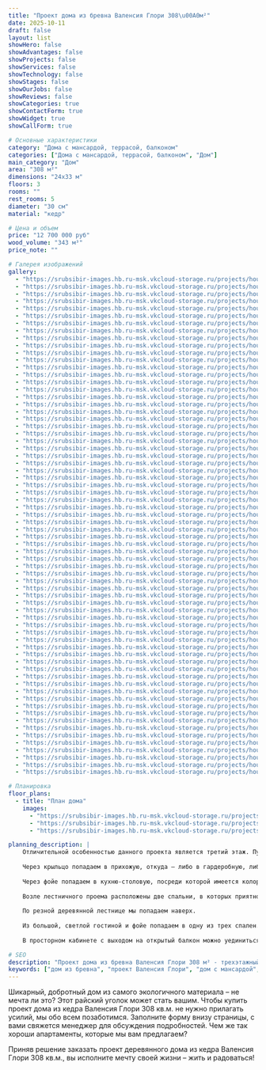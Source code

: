 ```yaml
---
title: "Проект дома из бревна Валенсия Глори 308\u00A0м²"
date: 2025-10-11
draft: false
layout: list
showHero: false
showAdvantages: false
showProjects: false
showServices: false
showTechnology: false
showStages: false
showOurJobs: false
showReviews: false
showCategories: true
showContactForm: true
showWidget: true
showCallForm: true

# Основные характеристики
category: "Дома с мансардой, террасой, балконом"
categories: ["Дома с мансардой, террасой, балконом", "Дом"]
main_category: "Дом"
area: "308 м²"
dimensions: "24х33 м"
floors: 3
rooms: ""
rest_rooms: 5
diameter: "30 см"
material: "кедр"

# Цена и объем
price: "12 700 000 руб"
wood_volume: "343 м³"
price_note: ""

# Галерея изображений
gallery:
  - "https://srubsibir-images.hb.ru-msk.vkcloud-storage.ru/projects/houses/valensia-308/valensia-308-1.jpg"
  - "https://srubsibir-images.hb.ru-msk.vkcloud-storage.ru/projects/houses/valensia-308/valensia-308-2.jpg"
  - "https://srubsibir-images.hb.ru-msk.vkcloud-storage.ru/projects/houses/valensia-308/valensia-308-3.jpg"
  - "https://srubsibir-images.hb.ru-msk.vkcloud-storage.ru/projects/houses/valensia-308/valensia-308-4.jpg"
  - "https://srubsibir-images.hb.ru-msk.vkcloud-storage.ru/projects/houses/valensia-308/valensia-308-5.jpg"
  - "https://srubsibir-images.hb.ru-msk.vkcloud-storage.ru/projects/houses/valensia-308/valensia-308-6.jpg"
  - "https://srubsibir-images.hb.ru-msk.vkcloud-storage.ru/projects/houses/valensia-308/valensia-308-7.jpg"
  - "https://srubsibir-images.hb.ru-msk.vkcloud-storage.ru/projects/houses/valensia-308/valensia-308-8.jpg"
  - "https://srubsibir-images.hb.ru-msk.vkcloud-storage.ru/projects/houses/valensia-308/valensia-308-9.jpg"
  - "https://srubsibir-images.hb.ru-msk.vkcloud-storage.ru/projects/houses/valensia-308/valensia-308-10.jpg"
  - "https://srubsibir-images.hb.ru-msk.vkcloud-storage.ru/projects/houses/valensia-308/valensia-308-11.jpg"
  - "https://srubsibir-images.hb.ru-msk.vkcloud-storage.ru/projects/houses/valensia-308/valensia-308-12.jpg"
  - "https://srubsibir-images.hb.ru-msk.vkcloud-storage.ru/projects/houses/valensia-308/valensia-308-13.jpg"
  - "https://srubsibir-images.hb.ru-msk.vkcloud-storage.ru/projects/houses/valensia-308/valensia-308-14.jpg"
  - "https://srubsibir-images.hb.ru-msk.vkcloud-storage.ru/projects/houses/valensia-308/valensia-308-15.jpg"
  - "https://srubsibir-images.hb.ru-msk.vkcloud-storage.ru/projects/houses/valensia-308/valensia-308-16.jpg"
  - "https://srubsibir-images.hb.ru-msk.vkcloud-storage.ru/projects/houses/valensia-308/valensia-308-17.jpg"
  - "https://srubsibir-images.hb.ru-msk.vkcloud-storage.ru/projects/houses/valensia-308/valensia-308-18.jpg"
  - "https://srubsibir-images.hb.ru-msk.vkcloud-storage.ru/projects/houses/valensia-308/valensia-308-19.jpg"
  - "https://srubsibir-images.hb.ru-msk.vkcloud-storage.ru/projects/houses/valensia-308/valensia-308-20.jpg"
  - "https://srubsibir-images.hb.ru-msk.vkcloud-storage.ru/projects/houses/valensia-308/valensia-308-21.jpg"
  - "https://srubsibir-images.hb.ru-msk.vkcloud-storage.ru/projects/houses/valensia-308/valensia-308-22.jpg"
  - "https://srubsibir-images.hb.ru-msk.vkcloud-storage.ru/projects/houses/valensia-308/valensia-308-23.jpg"
  - "https://srubsibir-images.hb.ru-msk.vkcloud-storage.ru/projects/houses/valensia-308/valensia-308-24.jpg"
  - "https://srubsibir-images.hb.ru-msk.vkcloud-storage.ru/projects/houses/valensia-308/valensia-308-25.jpg"
  - "https://srubsibir-images.hb.ru-msk.vkcloud-storage.ru/projects/houses/valensia-308/valensia-308-26.jpg"
  - "https://srubsibir-images.hb.ru-msk.vkcloud-storage.ru/projects/houses/valensia-308/valensia-308-27.jpg"
  - "https://srubsibir-images.hb.ru-msk.vkcloud-storage.ru/projects/houses/valensia-308/valensia-308-28.jpg"
  - "https://srubsibir-images.hb.ru-msk.vkcloud-storage.ru/projects/houses/valensia-308/valensia-308-29.jpg"
  - "https://srubsibir-images.hb.ru-msk.vkcloud-storage.ru/projects/houses/valensia-308/valensia-308-30.jpg"
  - "https://srubsibir-images.hb.ru-msk.vkcloud-storage.ru/projects/houses/valensia-308/valensia-308-31.jpg"
  - "https://srubsibir-images.hb.ru-msk.vkcloud-storage.ru/projects/houses/valensia-308/valensia-308-32.jpg"
  - "https://srubsibir-images.hb.ru-msk.vkcloud-storage.ru/projects/houses/valensia-308/valensia-308-33.jpg"
  - "https://srubsibir-images.hb.ru-msk.vkcloud-storage.ru/projects/houses/valensia-308/valensia-308-34.jpg"
  - "https://srubsibir-images.hb.ru-msk.vkcloud-storage.ru/projects/houses/valensia-308/valensia-308-35.jpg"
  - "https://srubsibir-images.hb.ru-msk.vkcloud-storage.ru/projects/houses/valensia-308/valensia-308-36.jpg"
  - "https://srubsibir-images.hb.ru-msk.vkcloud-storage.ru/projects/houses/valensia-308/valensia-308-37.jpg"
  - "https://srubsibir-images.hb.ru-msk.vkcloud-storage.ru/projects/houses/valensia-308/valensia-308-38.jpg"
  - "https://srubsibir-images.hb.ru-msk.vkcloud-storage.ru/projects/houses/valensia-308/valensia-308-39.jpg"
  - "https://srubsibir-images.hb.ru-msk.vkcloud-storage.ru/projects/houses/valensia-308/valensia-308-40.jpg"
  - "https://srubsibir-images.hb.ru-msk.vkcloud-storage.ru/projects/houses/valensia-308/valensia-308-41.jpg"
  - "https://srubsibir-images.hb.ru-msk.vkcloud-storage.ru/projects/houses/valensia-308/valensia-308-42.jpg"
  - "https://srubsibir-images.hb.ru-msk.vkcloud-storage.ru/projects/houses/valensia-308/valensia-308-43.jpg"
  - "https://srubsibir-images.hb.ru-msk.vkcloud-storage.ru/projects/houses/valensia-308/valensia-308-44.jpg"
  - "https://srubsibir-images.hb.ru-msk.vkcloud-storage.ru/projects/houses/valensia-308/valensia-308-45.jpg"
  - "https://srubsibir-images.hb.ru-msk.vkcloud-storage.ru/projects/houses/valensia-308/valensia-308-46.jpg"
  - "https://srubsibir-images.hb.ru-msk.vkcloud-storage.ru/projects/houses/valensia-308/valensia-308-47.jpg"
  - "https://srubsibir-images.hb.ru-msk.vkcloud-storage.ru/projects/houses/valensia-308/valensia-308-48.jpg"
  - "https://srubsibir-images.hb.ru-msk.vkcloud-storage.ru/projects/houses/valensia-308/valensia-308-49.jpg"
  - "https://srubsibir-images.hb.ru-msk.vkcloud-storage.ru/projects/houses/valensia-308/valensia-308-50.jpg"
  - "https://srubsibir-images.hb.ru-msk.vkcloud-storage.ru/projects/houses/valensia-308/valensia-308-51.jpg"
  - "https://srubsibir-images.hb.ru-msk.vkcloud-storage.ru/projects/houses/valensia-308/valensia-308-52.jpg"
  - "https://srubsibir-images.hb.ru-msk.vkcloud-storage.ru/projects/houses/valensia-308/valensia-308-53.jpg"
  - "https://srubsibir-images.hb.ru-msk.vkcloud-storage.ru/projects/houses/valensia-308/valensia-308-54.jpg"
  - "https://srubsibir-images.hb.ru-msk.vkcloud-storage.ru/projects/houses/valensia-308/valensia-308-55.jpg"
  - "https://srubsibir-images.hb.ru-msk.vkcloud-storage.ru/projects/houses/valensia-308/valensia-308-56.jpg"
  - "https://srubsibir-images.hb.ru-msk.vkcloud-storage.ru/projects/houses/valensia-308/valensia-308-57.jpg"
  - "https://srubsibir-images.hb.ru-msk.vkcloud-storage.ru/projects/houses/valensia-308/valensia-308-58.jpg"
  - "https://srubsibir-images.hb.ru-msk.vkcloud-storage.ru/projects/houses/valensia-308/valensia-308-59.jpg"
  - "https://srubsibir-images.hb.ru-msk.vkcloud-storage.ru/projects/houses/valensia-308/valensia-308-60.jpg"
  - "https://srubsibir-images.hb.ru-msk.vkcloud-storage.ru/projects/houses/valensia-308/valensia-308-61.jpg"
  - "https://srubsibir-images.hb.ru-msk.vkcloud-storage.ru/projects/houses/valensia-308/valensia-308-62.jpg"
  - "https://srubsibir-images.hb.ru-msk.vkcloud-storage.ru/projects/houses/valensia-308/valensia-308-63.jpg"
  - "https://srubsibir-images.hb.ru-msk.vkcloud-storage.ru/projects/houses/valensia-308/valensia-308-64.jpg"
  - "https://srubsibir-images.hb.ru-msk.vkcloud-storage.ru/projects/houses/valensia-308/valensia-308-65.jpg"
  - "https://srubsibir-images.hb.ru-msk.vkcloud-storage.ru/projects/houses/valensia-308/valensia-308-66.jpg"
  - "https://srubsibir-images.hb.ru-msk.vkcloud-storage.ru/projects/houses/valensia-308/valensia-308-67.jpg"
  - "https://srubsibir-images.hb.ru-msk.vkcloud-storage.ru/projects/houses/valensia-308/valensia-308-68.jpg"

# Планировка
floor_plans:
  - title: "План дома"
    images:
      - "https://srubsibir-images.hb.ru-msk.vkcloud-storage.ru/projects/houses/valensia-308/valensia-308-10.jpg"
      - "https://srubsibir-images.hb.ru-msk.vkcloud-storage.ru/projects/houses/valensia-308/valensia-308-11.jpg"
      - "https://srubsibir-images.hb.ru-msk.vkcloud-storage.ru/projects/houses/valensia-308/valensia-308-12.jpg"

planning_description: |
    Отличительной особенностью данного проекта является третий этаж. Пусть это и одна большая комната под кабинет, но тем она и уникальна. В уединении, без шума и пыли вы сможете обдумать самые важные вопросы!
    
    Через крыльцо попадаем в прихожую, откуда – либо в гардеробную, либо в шикарные апартаменты. Изюминка данного проекта в потрясающей красоты гостиной. Отсутствие потолка в гостиной, так называемый второй свет, делает обычный деревянный дом похожим на замок из прошлого! Массивная люстра из венецианского стекла превосходно дополнит интерьер гостиной!
    
    Через фойе попадаем в кухню-столовую, посреди которой имеется колоритная колонна из резного бревна.
    
    Возле лестничного проема расположены две спальни, в которых приятно будет отдохнуть после дневных забот. Так же на первом этаже есть ванная комната и котельная. В котельную можно войти с улицы.
    
    По резной деревянной лестнице мы попадаем наверх.
    
    Из большой, светлой гостиной и фойе попадаем в одну из трех спален. Со второго этажа открывается замечательный вид на огни города. Для удобства санузел имеется и на этом этаже. Через перила в фойе можно любоваться убранством всего дома.
    
    В просторном кабинете с выходом на открытый балкон можно уединиться в любое время. Скошенный потолок придает особенный вид и уют комнате.

# SEO
description: "Проект дома из бревна Валенсия Глори 308 м² - трехэтажный дом с мансардой, террасой и балконом из кедра"
keywords: ["дом из бревна", "проект Валенсия Глори", "дом с мансардой", "сруб из кедра", "дом 308 м²"]
---
```


Шикарный, добротный дом из самого экологичного материала – не мечта ли это? Этот райский уголок может стать вашим. Чтобы купить проект дома из кедра Валенсия Глори 308 кв.м. не нужно прилагать усилий, мы обо всем позаботимся. Заполните форму внизу страницы, с вами свяжется менеджер для обсуждения подробностей. Чем же так хороши апартаменты, которые мы вам предлагаем?

Приняв решение заказать проект деревянного дома из кедра Валенсия Глори 308 кв.м., вы исполните мечту своей жизни – жить и радоваться!